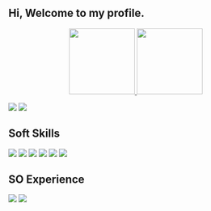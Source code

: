 ## Hi, Welcome to my profile.

<div align="center">
  <a href="https://github.com/MoisesAlvarenga">
  <img height="130em" src="https://github-readme-stats.vercel.app/api?username=MoisesAlvarenga&show_icons=true&theme=gotham&include_all_commits=true&count_private=true"/>
  <img height="130em" src="https://github-readme-stats.vercel.app/api/top-langs/?username=MoisesAlvarenga&layout=compact&langs_count=7&theme=gotham"/>
</div>
  
 <div> 
   
  <a href = "mailto:moises.alvarenga@outlook.com"><img src="https://img.shields.io/badge/Microsoft_Outlook-0078D4?style=for-the-badge&logo=microsoft-outlook&logoColor=white" target="_blank"></a>
  <a href="https://www.linkedin.com/in/moises-alvarenga-16bb9b144" target="_blank"><img src="https://img.shields.io/badge/-LinkedIn-%230077B5?style=for-the-badge&logo=linkedin&logoColor=white" target="_blank"></a> 

 
</div>
  
 ## Soft Skills 
  
  <div>
    <img src="https://img.shields.io/badge/Python-14354C?style=for-the-badge&logo=python&logoColor=white" target"_blank">
    <img src="https://img.shields.io/badge/HTML5-E34F26?style=for-the-badge&logo=html5&logoColor=white" target"_blank">
    <img src="https://img.shields.io/badge/CSS3-1572B6?style=for-the-badge&logo=css3&logoColor=white" target"_blank">
    <img src="https://img.shields.io/badge/C%23-239120?style=for-the-badge&logo=c-sharp&logoColor=white" target"_blank">
    <img src="https://img.shields.io/badge/MySQL-00000F?style=for-the-badge&logo=mysql&logoColor=white" target"_blank">
    <img src="https://img.shields.io/badge/PostgreSQL-316192?style=for-the-badge&logo=postgresql&logoColor=white" target"_blank">
  </div>
  
  ## SO Experience
  
  <div>
    <img src="https://img.shields.io/badge/Windows-0078D6?style=for-the-badge&logo=windows&logoColor=white" target"_blank">
    <img src="https://img.shields.io/badge/Ubuntu-E95420?style=for-the-badge&logo=ubuntu&logoColor=white">
  </div>
